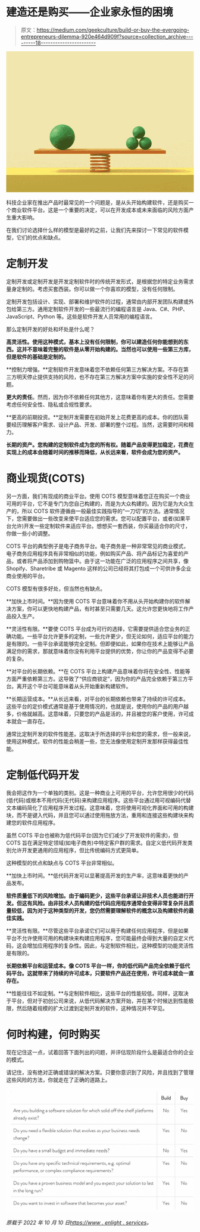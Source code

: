 # 建造还是购买——企业家永恒的困境

> 原文：<https://medium.com/geekculture/build-or-buy-the-evergoing-entrepreneurs-dilemma-920e464d909f?source=collection_archive---------18----------------------->

![](img/4fcb14c79a288d28147a35a427cd7cb0.png)

科技企业家在推出产品时最常见的一个问题是，是从头开始构建软件，还是购买一个商业软件平台。这是一个重要的决定，可以在开发成本或未来面临的风险方面产生重大影响。

在我们讨论选择什么样的模型是最好的之前，让我们先来探讨一下常见的软件模型，它们的优点和缺点。

# 定制开发

定制开发或定制开发是开发定制软件时的传统开发形式，是根据您的特定业务需求量身定制的。考虑买套西装。你可以做一个你喜欢的模型，没有任何限制。

定制开发包括设计、实现、部署和维护软件的过程，通常由内部开发团队构建或外包给第三方。通用定制软件开发的一些最流行的编程语言是 Java、C#、PHP、JavaScript、Python 等。这些是软件开发人员常用的编程语言。

那么定制开发的好处和坏处是什么呢？

**高灵活性。使用这种模式，基本上没有任何限制，你可以建造任何你能想到的东西。这并不意味着完整的软件是从零开始构建的。当然也可以使用一些第三方库，但是软件的基础是定制的。**

**控制力增强。**定制软件开发意味着您不依赖任何第三方解决方案。不存在第三方明天停止提供支持的风险，也不存在第三方解决方案中实施的安全性不足的问题。

**更大的责任**。然而，因为你不依赖任何其他方，这意味着你有更大的责任。您需要考虑任何安全性、隐私或合规性要求。

**更高的前期投资。**定制开发需要在初始开发上花费更高的成本。你的团队需要经历理解客户需求、设计产品、开发、部署的整个过程。当然，这需要时间和精力。

**长期的资产。您构建的定制软件成为您的所有权。随着产品变得更加稳定，花费在实现上的成本会随着时间的推移而降低，从长远来看，软件会成为您的资产。**

# 商业现货(COTS)

另一方面，我们有现成的商业平台。使用 COTS 模型意味着您正在购买一个商业可用的平台，它不是专门为您自己构建的，而是为大众构建的。因为它是为大众生产的，所以 COTS 软件遵循由一般最佳实践指导的“一刀切”的方法。通常情况下，您需要做出一些改变来使平台适应您的需求。您可以配置平台，或者(如果平台允许)开发一些定制软件来适应平台。想想买一套西装，你买最适合你的尺寸，你做一些小的调整。

COTS 平台的典型例子是电子商务平台。电子商务是一种非常常见的商业模式，电子商务应用程序具有非常相似的功能，例如购买产品、将产品标记为喜爱的产品，或者将产品添加到购物篮中。由于这一功能在广泛的应用程序之间共享，像 Shopify、Sharetribe 或 Magento 这样的公司已经将其打包成一个可供许多企业商业使用的平台。

COTS 模型有很多好处，但当然也有缺点。

**加快上市时间。**因为使用 COTS 平台意味着你不用从头开始构建你的软件解决方案，你可以更快地构建产品，有时甚至只需要几天。这允许您更快地将工作产品投入生产。

**灵活性有限。**要使 COTS 平台成为可行的选择，它需要提供适合您业务的正确功能。一些平台允许更多的定制，一些允许更少，但无论如何，适应平台的能力是有限的。一些平台承诺能够完全定制。但即便如此，如果你在技术上能够让产品满足你的需求，那就意味着你没有利用平台提供的优势，你让你的产品变得不必要的复杂。

**对平台的长期依赖。**在 COTS 平台上构建产品意味着你将在安全性、性能等方面严重依赖第三方。这导致了“供应商锁定”，因为你的产品完全依赖于第三方平台。离开这个平台可能意味着从头开始重新构建软件。

**长期运营成本。**从长远来看，对平台的长期依赖也带来了持续的许可成本。这些平台的定价模式通常是基于使用情况的，也就是说，使用你的产品的用户越多，价格就越高。这意味着，只要您的产品是活的，并且被您的客户使用，许可成本就会一直存在。

通常比定制开发的软件性能差。这取决于所选择的平台和您的需求，但一般来说，使用这种模式，软件的性能会稍差一些，您无法像使用定制开发那样获得最佳性能。

# 定制低代码开发

我会把这作为一个单独的类别。这是一种商业上可用的平台，允许您用很少的代码(低代码)或根本不用代码(无代码)来构建应用程序。这些平台通过用可视编码代替文本编码简化了应用程序开发过程。这意味着，您将使用可视化界面和可用的构建块，而不是键入代码，并且您可以通过使用拖放方法，重用和连接这些构建块来构建您的软件应用程序。

虽然 COTS 平台也被称为低代码平台(因为它们减少了开发软件的需求)，但 COTS 旨在满足特定领域(如电子商务)中特定客户群的需求。自定义低代码开发类别允许开发更通用的应用程序，但比传统编码方式更简单。

这种模型的优点和缺点与 COTS 平台非常相似。

**加快上市时间。**低代码开发可以显著提高开发的生产率，这意味着更快的产品发布。

**软件质量低下的风险增加。由于编码更少，这些平台承诺让非技术人员也能进行开发。但这有风险。由非技术人员构建的低代码应用程序通常会变得非常复杂并且质量较低，因为对于这种类型的开发，您仍然需要理解软件的概念以及构建软件的最佳实践。**

**灵活性有限。**尽管这些平台承诺它们可以用于构建任何应用程序，但是如果平台不允许使用可用的构建块来构建应用程序，您可能最终会得到大量的自定义代码，这会增加应用程序的复杂性。因此，与定制软件相比，这种模型的功能灵活性是有限的。

**长期依赖平台和运营成本。像 COTS 平台一样，你的低代码产品完全依赖于低代码平台。这就带来了持续的许可成本，只要软件产品还在使用，许可成本就会一直存在。**

**性能往往不如定制。**与定制软件相比，这些平台的性能较低。同样，这取决于平台，但对于初创公司来说，从低代码解决方案开始，并在某个时候达到性能极限，然后随着规模的扩大过渡到定制开发的软件，这种情况并不罕见。

# 何时构建，何时购买

现在记住这一点，试着回答下面列出的问题，并评估现阶段什么是最适合你的企业的模式。

请记住，没有绝对正确或错误的解决方案。只要你意识到了风险，并且找到了管理这些风险的方法，你就走在了正确的道路上。

![](img/bf8cddb28b6b69e5f217fbb8b3e75b2e.png)

*原载于 2022 年 10 月 10 日*[*https://www . enlight . services*](https://www.enlighten.services/post/build-or-buy-the-evergoing-entrepreneur-s-dilemma)*。*